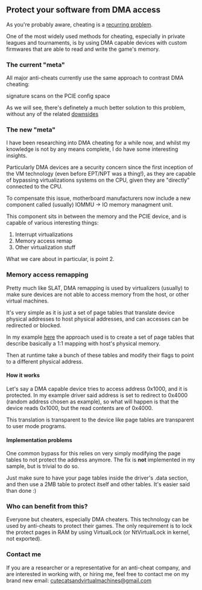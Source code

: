 ## Protect your software from DMA access

As you're probably aware, cheating is a [recurring problem](https://www.essentiallysports.com/esports-news-cheating-and-racism-allegations-rock-two-hundred-fifty-thousand-dollar-fortnite-tournament/).

One of the most widely used methods for cheating, especially in private leagues and tournaments, is by using DMA capable devices with custom firmwares
that are able to read and write the game's memory.

### The current "meta"
All major anti-cheats currently use the same approach to contrast DMA cheating:

signature scans on the PCIE config space

As we will see, there's definetely a much better solution to this problem, without any of the related [downsides](https://www.reddit.com/r/ValorantTechSupport/comments/wqcc93/valorant_turning_off_internet_every_time_it_opens/)

### The new "meta"
I have been researching into DMA cheating for a while now, and whilst my knowledge is not by any means complete, I do have some interesting insights.

Particularly DMA devices are a security concern since the first inception of the VM technology (even before EPT/NPT was a thing!), as they
are capable of bypassing virtualizations systems on the CPU, given they are "directly" connected to the CPU.

To compensate this issue, motherboard manufacturers now include a new component called (usually) IOMMU -> IO memory managment unit.

This component sits in between the memory and the PCIE device, and is capable of various interesting things:

1. Interrupt virtualizations
2. Memory access remap
3. Other virtualization stuff

What we care about in particular, is point 2.

### Memory access remapping
Pretty much like SLAT, DMA remapping is used by virtualizers (usually) to make sure devices are not able to access memory from the host, or other virtual machines.

It's very simple as it is just a set of page tables that translate device physical addresses to host physical addresses, and can accesses can be redirected or blocked.

In my example [here](https://github.com/cutecatsandvirtualmachines/DmaProtect) the approach used is to create a set of page tables that describe basically a 1:1 mapping with host's physical memory.

Then at runtime take a bunch of these tables and modify their flags to point to a different physical address.

#### How it works
Let's say a DMA capable device tries to access address 0x1000, and it is protected. In my example driver said address is set to redirect to 0x4000 (random address chosen as example),
so what will happen is that the device reads 0x1000, but the read contents are of 0x4000.

This translation is transparent to the device like page tables are transparent to user mode programs.

#### Implementation problems
One common bypass for this relies on very simply modifying the page tables to not protect the address anymore. The fix is **not** implemented in my sample, but is trivial to do so.

Just make sure to have your page tables inside the driver's .data section, and then use a 2MB table to protect itself and other tables. It's easier said than done :)

### Who can benefit from this?
Everyone but cheaters, especially DMA cheaters. This technology can be used by anti-cheats to protect their games. The only requirement is to lock the protect pages in RAM
by using VirtualLock (or NtVirtualLock in kernel, not exported).

### Contact me
If you are a researcher or a representative for an anti-cheat company, and are interested in working with, or hiring me, feel free to contact me on my brand new email:
cutecatsandvirtualmachines@gmail.com
